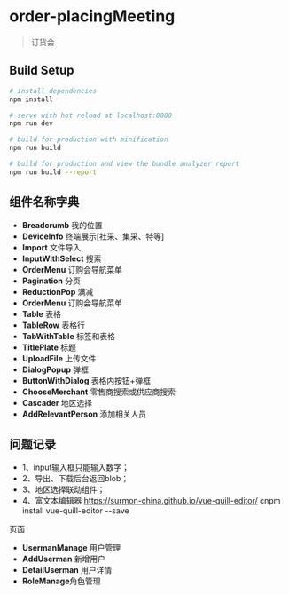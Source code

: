 # order-placingMeeting

> 订货会

## Build Setup

``` bash
# install dependencies
npm install

# serve with hot reload at localhost:8080
npm run dev

# build for production with minification
npm run build

# build for production and view the bundle analyzer report
npm run build --report
```

## 组件名称字典

- **Breadcrumb** 我的位置
- **DeviceInfo** 终端展示[社采、集采、特等]
- **Import** 文件导入
- **InputWithSelect** 搜索
- **OrderMenu** 订购会导航菜单
- **Pagination** 分页
- **ReductionPop** 满减
- **OrderMenu** 订购会导航菜单
- **Table** 表格
- **TableRow** 表格行
- **TabWithTable** 标签和表格
- **TitlePlate** 标题
- **UploadFile** 上传文件
- **DialogPopup** 弹框
- **ButtonWithDialog** 表格内按钮+弹框
- **ChooseMerchant** 零售商搜索或供应商搜索
- **Cascader** 地区选择
- **AddRelevantPerson** 添加相关人员


## 问题记录
- 1、input输入框只能输入数字；
- 2、导出、下载后台返回blob；
- 3、地区选择联动组件；
- 4、富文本编辑器 https://surmon-china.github.io/vue-quill-editor/
	cnpm install vue-quill-editor --save

页面
- **UsermanManage** 用户管理
- **AddUserman** 新增用户
- **DetailUserman** 用户详情
- **RoleManage**角色管理
